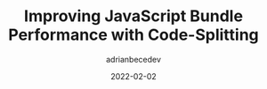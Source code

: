 ---
author: adrianbecedev
date: 2022-02-02
draft: true
publisher: smashingmag
tags:
  - javascript
  - performance
  - bundling
  - code-splitting
target_url: https://www.smashingmagazine.com/2022/02/javascript-bundle-performance-code-splitting/
title: Improving JavaScript Bundle Performance with Code-Splitting
---